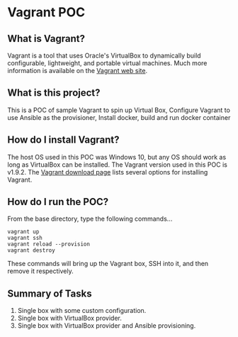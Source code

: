 # Vagrant POC

## What is Vagrant?

Vagrant is a tool that uses Oracle's VirtualBox to dynamically build configurable, lightweight, and portable virtual machines. Much more information is available on the [Vagrant web site](http://www.vagrantup.com).

## What is this project?

This is a POC of sample Vagrant to spin up Virtual Box, Configure Vagrant to use Ansible as the provisioner, Install docker, build and run docker container

## How do I install Vagrant?

The host OS used in this POC was Windows 10, but any OS should work as long as VirtualBox can be installed. The Vagrant version used in this POC is v1.9.2. The [Vagrant download page](https://www.vagrantup.com/downloads.html) lists several options for installing Vagrant.

## How do I run the POC?

From the base directory, type the following commands...

```
vagrant up
vagrant ssh
vagrant reload --provision
vagrant destroy
```

These commands will bring up the Vagrant box, SSH into it, and then remove it respectively.

## Summary of Tasks
1. Single box with some custom configuration.
2. Single box with VirtualBox provider.
3. Single box with VirtualBox provider and Ansible provisioning.
